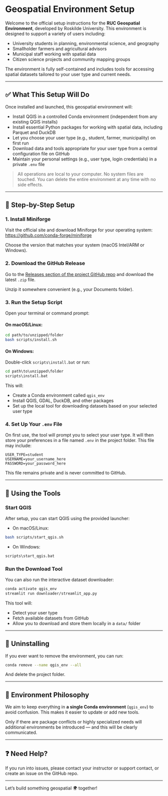 # Geospatial Environment Setup

Welcome to the official setup instructions for the **RUC Geospatial Environment**, developed by Roskilde University. This environment is designed to support a variety of users including:

- University students in planning, environmental science, and geography
- Smallholder farmers and agricultural advisors
- Municipal staff working with spatial data
- Citizen science projects and community mapping groups

The environment is fully self-contained and includes tools for accessing spatial datasets tailored to your user type and current needs.

---

## ✅ What This Setup Will Do

Once installed and launched, this geospatial environment will:

- Install QGIS in a controlled Conda environment (independent from any existing QGIS installs)
- Install essential Python packages for working with spatial data, including Parquet and DuckDB
- Let you choose your user type (e.g., student, farmer, municipality) on first run
- Download data and tools appropriate for your user type from a central configuration file on GitHub
- Maintain your personal settings (e.g., user type, login credentials) in a private `.env` file

> All operations are local to your computer. No system files are touched.
> You can delete the entire environment at any time with no side effects.

---

## 🔧 Step-by-Step Setup

### 1. Install Miniforge

Visit the official site and download Miniforge for your operating system:
https://github.com/conda-forge/miniforge

Choose the version that matches your system (macOS Intel/ARM or Windows).

### 2. Download the GitHub Release

Go to the [Releases section of the project GitHub repo](https://github.com/YOUR_GITHUB_USERNAME/RUCgeospatial/releases) and download the latest `.zip` file.

Unzip it somewhere convenient (e.g., your Documents folder).

### 3. Run the Setup Script

Open your terminal or command prompt:

#### On macOS/Linux:
```bash
cd path/to/unzipped/folder
bash scripts/install.sh
```

#### On Windows:
Double-click `scripts\install.bat` or run:
```cmd
cd path\to\unzipped\folder
scripts\install.bat
```

This will:
- Create a Conda environment called `qgis_env`
- Install QGIS, GDAL, DuckDB, and other packages
- Set up the local tool for downloading datasets based on your selected user type

### 4. Set Up Your `.env` File

On first use, the tool will prompt you to select your user type. It will then store your preferences in a file named `.env` in the project folder. This file may include:

```dotenv
USER_TYPE=student
USERNAME=your_username_here
PASSWORD=your_password_here
```

This file remains private and is never committed to GitHub.

---

## 🚀 Using the Tools

### Start QGIS
After setup, you can start QGIS using the provided launcher:

- On macOS/Linux:
```bash
bash scripts/start_qgis.sh
```

- On Windows:
```cmd
scripts\start_qgis.bat
```

### Run the Download Tool
You can also run the interactive dataset downloader:
```bash
conda activate qgis_env
streamlit run downloader/streamlit_app.py
```

This tool will:
- Detect your user type
- Fetch available datasets from GitHub
- Allow you to download and store them locally in a `data/` folder

---

## 🧼 Uninstalling
If you ever want to remove the environment, you can run:
```bash
conda remove --name qgis_env --all
```
And delete the project folder.

---

## 🔁 Environment Philosophy

We aim to keep everything in **a single Conda environment** (`qgis_env`) to avoid confusion. This makes it easier to update or add new tools. 

Only if there are package conflicts or highly specialized needs will additional environments be introduced — and this will be clearly communicated.

---

## ❓ Need Help?
If you run into issues, please contact your instructor or support contact, or create an issue on the GitHub repo.

---

Let’s build something geospatial 🌍 together!

